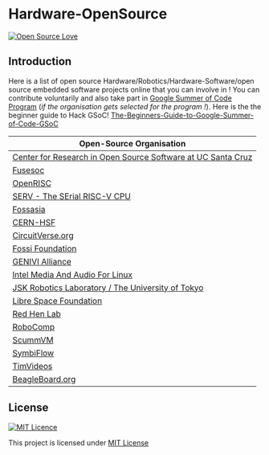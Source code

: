 # Hardware-OpenSource

[![Open Source Love](https://badges.frapsoft.com/os/v1/open-source.svg?v=103)](https://github.com/ellerbrock/open-source-badges/)

## Introduction

Here is a list of open source Hardware/Robotics/Hardware-Software/open source embedded software projects online that you can involve in ! You can contribute voluntarily and also take part in [Google Summer of Code Program](https://summerofcode.withgoogle.com/) (*if the organisation gets selected for the program !*). Here is the the beginner guide to Hack GSoC! [The-Beginners-Guide-to-Google-Summer-of-Code-GSoC](https://github.com/Rishabh04-02/The-Beginners-Guide-to-Google-Summer-of-Code-GSoC)


| Open-Source Organisation |
|------------|
| [Center for Research in Open Source Software at UC Santa Cruz](https://summerofcode.withgoogle.com/organizations/4813203146539008/) |
| [Fusesoc](https://github.com/olofk/fusesoc)|
| [OpenRISC](https://github.com/openrisc?type=source)|
| [SERV - The SErial RISC-V CPU](https://github.com/olofk/serv)|
| [Fossasia](https://labs.fossasia.org/ideas.html#Pocket-Science-Lab)|
| [CERN-HSF](https://summerofcode.withgoogle.com/organizations/?sp-page=2#4639943769456640 ) |
| [CircuitVerse.org](https://summerofcode.withgoogle.com/organizations/?sp-page=2#6560513423572992)|
| [Fossi Foundation](https://summerofcode.withgoogle.com/organizations/?sp-page=2#4914571964317696)|
| [GENIVI Alliance](https://summerofcode.withgoogle.com/organizations/?sp-page=2#4729943064313856)|
| [Intel Media And Audio For Linux](https://summerofcode.withgoogle.com/organizations/?sp-page=3#6255086622212096)|
| [JSK Robotics Laboratory / The University of Tokyo](https://summerofcode.withgoogle.com/organizations/?sp-page=3#6626799532900352)|
| [Libre Space Foundation](https://summerofcode.withgoogle.com/organizations/?sp-page=3#6444860416983040)|
| [Red Hen Lab](https://summerofcode.withgoogle.com/organizations/?sp-page=3#5382084590305280)|
| [RoboComp](https://summerofcode.withgoogle.com/organizations/?sp-page=3#5371847267319808)|
| [ScummVM](https://summerofcode.withgoogle.com/organizations/?sp-page=3#5028261889835008)|
| [SymbiFlow](https://summerofcode.withgoogle.com/organizations/?sp-page=4#4517422304854016)|
| [TimVideos](https://summerofcode.withgoogle.com/organizations/?sp-page=4#6388310058991616)|
| [BeagleBoard.org](https://summerofcode.withgoogle.com/organizations/#6043674239041536)|


## License 
[![MIT Licence](https://badges.frapsoft.com/os/mit/mit.svg?v=103)](https://opensource.org/licenses/mit-license.php)

This project is licensed under [MIT License](https://github.com/Rishabh04-02/The-Beginners-Guide-to-Google-Summer-of-Code-GSoC/blob/master/LICENSE)


